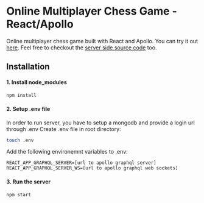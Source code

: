 # Online Multiplayer Chess Game - React/Apollo

Online multiplayer chess game built with React and Apollo. You can try it out [here](https://multiplayer-chess.netlify.com/). Feel free to checkout the [server side source code](https://github.com/ratkosolar/Chess-Multiplayer-Apollo-GraphQL-Server) too.

## Installation

#### 1. Install node_modules

```sh
npm install
```

#### 2. Setup .env file

In order to run server, you have to setup a mongodb and provide a login url through .env
Create .env file in root directory:

```sh
touch .env
```

Add the following environemnt variables to .env:

```
REACT_APP_GRAPHQL_SERVER=[url to apollo graphql server]
REACT_APP_GRAPHQL_SERVER_WS=[url to apollo graphql web sockets]
```

#### 3. Run the server

```sh
npm start
```
